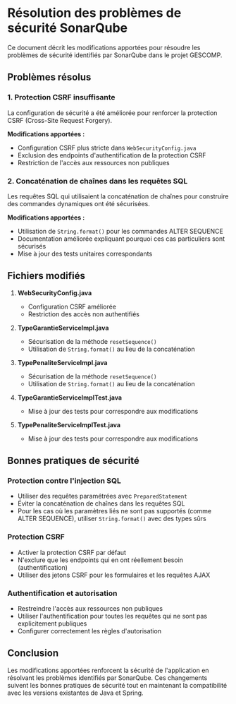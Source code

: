 # Résolution des problèmes de sécurité SonarQube

Ce document décrit les modifications apportées pour résoudre les problèmes de sécurité identifiés par SonarQube dans le projet GESCOMP.

## Problèmes résolus

### 1. Protection CSRF insuffisante

La configuration de sécurité a été améliorée pour renforcer la protection CSRF (Cross-Site Request Forgery).

**Modifications apportées :**
- Configuration CSRF plus stricte dans `WebSecurityConfig.java`
- Exclusion des endpoints d'authentification de la protection CSRF
- Restriction de l'accès aux ressources non publiques

### 2. Concaténation de chaînes dans les requêtes SQL

Les requêtes SQL qui utilisaient la concaténation de chaînes pour construire des commandes dynamiques ont été sécurisées.

**Modifications apportées :**
- Utilisation de `String.format()` pour les commandes ALTER SEQUENCE
- Documentation améliorée expliquant pourquoi ces cas particuliers sont sécurisés
- Mise à jour des tests unitaires correspondants

## Fichiers modifiés

1. **WebSecurityConfig.java**
   - Configuration CSRF améliorée
   - Restriction des accès non authentifiés

2. **TypeGarantieServiceImpl.java**
   - Sécurisation de la méthode `resetSequence()`
   - Utilisation de `String.format()` au lieu de la concaténation

3. **TypePenaliteServiceImpl.java**
   - Sécurisation de la méthode `resetSequence()`
   - Utilisation de `String.format()` au lieu de la concaténation

4. **TypeGarantieServiceImplTest.java**
   - Mise à jour des tests pour correspondre aux modifications

5. **TypePenaliteServiceImplTest.java**
   - Mise à jour des tests pour correspondre aux modifications

## Bonnes pratiques de sécurité

### Protection contre l'injection SQL

- Utiliser des requêtes paramétrées avec `PreparedStatement`
- Éviter la concaténation de chaînes dans les requêtes SQL
- Pour les cas où les paramètres liés ne sont pas supportés (comme ALTER SEQUENCE), utiliser `String.format()` avec des types sûrs

### Protection CSRF

- Activer la protection CSRF par défaut
- N'exclure que les endpoints qui en ont réellement besoin (authentification)
- Utiliser des jetons CSRF pour les formulaires et les requêtes AJAX

### Authentification et autorisation

- Restreindre l'accès aux ressources non publiques
- Utiliser l'authentification pour toutes les requêtes qui ne sont pas explicitement publiques
- Configurer correctement les règles d'autorisation

## Conclusion

Les modifications apportées renforcent la sécurité de l'application en résolvant les problèmes identifiés par SonarQube. Ces changements suivent les bonnes pratiques de sécurité tout en maintenant la compatibilité avec les versions existantes de Java et Spring.